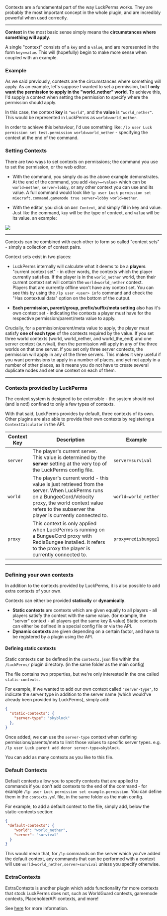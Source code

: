 Contexts are a fundamental part of the way LuckPerms works. They are probably the most important concept in the whole plugin, and are incredibly powerful when used correctly.

___

**Context** in the most basic sense simply means the **circumstances where something will apply**.

A single "context" consists of a `key` and a `value`, and are represented in the form `key=value`. This will (hopefully) begin to make more sense when coupled with an example.

### Example
As we said previously, contexts are the circumstances where something will apply. As an example, let's suppose I wanted to set a permission, but **I only want the permission to apply in the "world_nether" world**. To achieve this, I'd supply a context when setting the permission to specify where the permission should apply.

In this case, the context **key** is `"world"`, and the **value** is `"world_nether"`. This would be represented in LuckPerms as `world=world_nether`.

In order to achieve this behaviour, I'd use something like: `/lp user Luck permission set test.permission world=world_nether` - specifying the context at the end of the command.

### Setting Contexts

There are two ways to set contexts on permissions; the command you use to set the permission, or the web editor. 

* With the command, you simply do as the above example demonstrates. At the end of the command, you add `<key>=<value>` which can be `world=nether`, `server=lobby`, or any other context you can use and its value. A full command would look like `lp user Luck permission set miecraft.command.gamemode true server=lobby world=nether`.

* With the editor, you click on `Add Context`, and simply fill in key and value. Just like the command, `key` will be the type of context, and `value` will be its value. an example:

![](https://i.imgur.com/Assh7sG.gif)
___

Contexts can be combined with each other to form so called "context sets" - simply a collection of context pairs.

Context sets exist in two places:

* LuckPerms internally will calculate what it deems to be a **players** "current context set" - in other words, the contexts which the player currently satisfies. If the player is in the `world_nether` world, then their current context set will contain the `world=world_nether` context.  
Players that are currently offline won't have any context set. You can see this by using the `/lp user <user> info` command and check the "Has contextual data" option on the bottom of the output.

* **Each permission, parent/group, prefix/suffix/meta setting** also has it's own context set - indicating the contexts a player must have for the respective permission/parent/meta value to apply.

Crucially, for a permission/parent/meta value to apply, the player must satisfy **one of each type** of the contexts required by the value. If you set three world contexts (world, world_nether, and world_the_end) and one server context (survival), then the permission will apply in any of the three worlds on that one server. If you set only three server contexts, the permission will apply in any of the three servers. This makes it very useful if you want permissions to apply in a number of places, and yet not apply in a number of other places, as it means you do not have to create several duplicate nodes and set one context on each of them.

___

### Contexts provided by LuckPerms
The context system is designed to be extensible - the system should not (and is not!) confined to only a few types of contexts.

With that said, LuckPerms provides by default, three contexts of its own. Other plugins are also able to provide their own contexts by registering a `ContextCalculator` in the API.

| Context Key | Description | Example |
|-------------|-------------|---------|
| `server`    | The player's current server. This value is determined by the **server** setting at the very top of the LuckPerms config file. | `server=survival` |
| `world`    | The player's current world - this value is just retrieved from the server. When LuckPerms runs on a BungeeCord/Velocity proxy, the world context value refers to the subserver the player is currently connected to. | `world=world_nether` |
| `proxy`    | This context is only applied when LuckPerms is running on a BungeeCord proxy with RedisBungee installed. It refers to the proxy the player is currently connected to. | `proxy=redisbungee1` |

___

### Defining your own contexts
In addition to the contexts provided by LuckPerms, it is also possible to add extra contexts of your own.

Contexts can either be provided **statically** or **dynamically**.

* **Static contexts** are contexts which are given equally to all players - all players satisfy the context with the same value. (for example, the "server" context - all players get the same key & value) Static contexts can either be defined in a special config file or via the API.
* **Dynamic contexts** are given depending on a certain factor, and have to be registered by a plugin using the API.

#### Defining static contexts
Static contexts can be defined in the `contexts.json` file within the `/LuckPerms/` plugin directory. (in the same folder as the main config)

The file contains two properties, but we're only interested in the one called `static-contexts`.

For example, if we wanted to add our own context called `"server-type"`, to indicate the server type in addition to the server name (which would've already been provided by LuckPerms), simply add:

```json
{
  "static-contexts": {
    "server-type": "skyblock"
  },
}
```

Once added, we can use the `server-type` context when defining permissions/parents/meta to limit those values to specific server types. e.g. `/lp user Luck parent add donor server-type=skyblock`.

You can add as many contexts as you like to this file.

### Default Contexts
Default contexts allow you to specify contexts that are applied to commands if you don't add contexts to the end of the command - for example `/lp user Luck permission set example.permission`. You can define them in the `contexts.yml` file, in the same folder as the main config.

For example, to add a default context to the file, simply add, below the static-contexts section:

```json
{
 "default-contexts": {
    "world": "world_nether",
    "server": "survival"
  }
}
```

This would mean that, for `/lp` commands on the server which you've added the default context, any commands that can be performed with a context will use `world=world_nether,server=survival` unless you specify otherwise.

### ExtraContexts

ExtraContexts is another plugin which adds functionality for more contexts that stock LuckPerms does not, such as WorldGuard contexts, gamemode contexts, PlaceholderAPI contexts, and more! 

See [here](https://github.com/LuckPerms/ExtraContexts) for more information.
